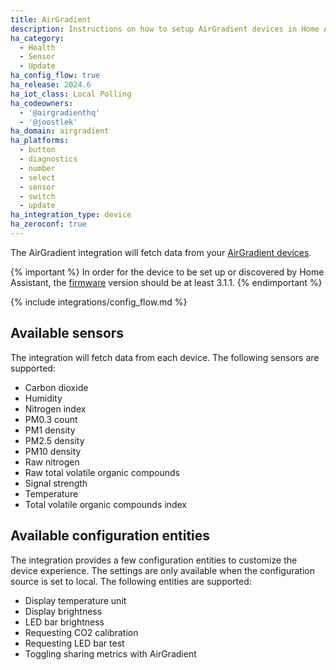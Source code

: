 ```yaml
---
title: AirGradient
description: Instructions on how to setup AirGradient devices in Home Assistant.
ha_category:
  - Health
  - Sensor
  - Update
ha_config_flow: true
ha_release: 2024.6
ha_iot_class: Local Polling
ha_codeowners:
  - '@airgradienthq'
  - '@joostlek'
ha_domain: airgradient
ha_platforms:
  - button
  - diagnostics
  - number
  - select
  - sensor
  - switch
  - update
ha_integration_type: device
ha_zeroconf: true
---
```


The AirGradient integration will fetch data from your [AirGradient devices](https://www.airgradient.com/).

{% important %}
In order for the device to be set up or discovered by Home Assistant, the [firmware](https://www.airgradient.com/documentation/firmwares) version should be at least 3.1.1.
{% endimportant %}

{% include integrations/config_flow.md %}

## Available sensors

The integration will fetch data from each device. The following sensors are supported:

- Carbon dioxide
- Humidity
- Nitrogen index
- PM0.3 count
- PM1 density
- PM2.5 density
- PM10 density
- Raw nitrogen
- Raw total volatile organic compounds
- Signal strength
- Temperature
- Total volatile organic compounds index

## Available configuration entities

The integration provides a few configuration entities to customize the device experience.
The settings are only available when the configuration source is set to local.
The following entities are supported:

- Display temperature unit
- Display brightness
- LED bar brightness
- Requesting CO2 calibration
- Requesting LED bar test
- Toggling sharing metrics with AirGradient

